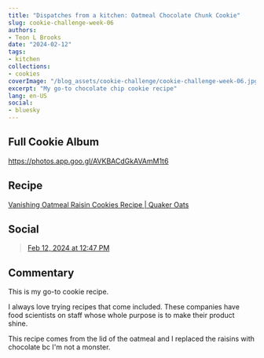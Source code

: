 ```yaml
---
title: "Dispatches from a kitchen: Oatmeal Chocolate Chunk Cookie"
slug: cookie-challenge-week-06
authors:
- Teon L Brooks
date: "2024-02-12"
tags:
- kitchen
collections:
- cookies
coverImage: "/blog_assets/cookie-challenge/cookie-challenge-week-06.jpg"
excerpt: "My go-to chocolate chip cookie recipe"
lang: en-US
social:
- bluesky
---
```

<script> import Callout from '$lib/components/Callout.svelte'; </script>

<Callout>
<h2>Full Cookie Album</h2>

<https://photos.app.goo.gl/AVKBACdGkAVAmM1t6>
</Callout>

## Recipe

[Vanishing Oatmeal Raisin Cookies Recipe | Quaker Oats](https://www.quakeroats.com/cooking-and-recipes/vanishing-oatmeal-raisin-cookies)

## Social

<blockquote class="bluesky-embed" data-bluesky-uri="at://did:plc:yl7wcldipsfnjdww2jg5mnrv/app.bsky.feed.post/3klafjqpur526" data-bluesky-cid="bafyreiaszuwvcdcxlri5slxzzsf7meclxmt73kpn6id3ocnnrqeacgo65m"><a href="https://bsky.app/profile/did:plc:yl7wcldipsfnjdww2jg5mnrv/post/3klafjqpur526?ref_src=embed">Feb 12, 2024 at 12:47 PM</a></blockquote>



## Commentary

This is my go-to cookie recipe. 

I always love trying recipes that come included. These companies have food scientists on staff whose whole purpose is to make their product shine. 

This recipe comes from the lid of the oatmeal and I replaced the raisins with chocolate bc I'm not a monster.

